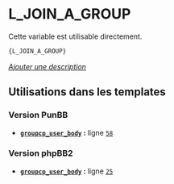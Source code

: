 # L_JOIN_A_GROUP


Cette variable est utilisable directement.

```html
{L_JOIN_A_GROUP}
```

[*Ajouter une description*](https://fa-tvars.appspot.com/var/L_JOIN_A_GROUP)

## Utilisations dans les templates

### Version PunBB
* __[`groupcp_user_body`](../tpl/var/punbb/groupcp_user_body.md#readme) :__ ligne [`58`](../tpl/src/punbb/groupcp_user_body.tpl#L58)

### Version phpBB2
* __[`groupcp_user_body`](../tpl/var/subsilver/groupcp_user_body.md#readme) :__ ligne [`25`](../tpl/src/subsilver/groupcp_user_body.tpl#L25)